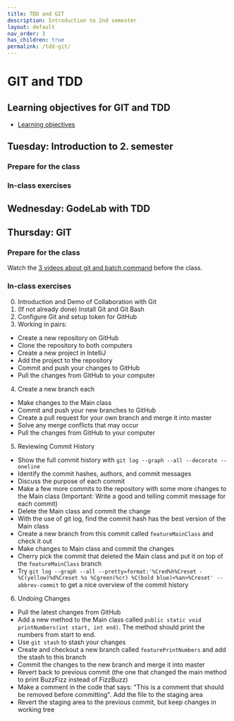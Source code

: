 ```yaml
---
title: TDD and GIT
description: Introduction to 2nd semester
layout: default
nav_order: 3
has_children: true
permalink: /tdd-git/
---
```


# GIT and TDD

## Learning objectives for GIT and TDD

- [Learning objectives](./learningobjectives.md)

## Tuesday: Introduction to 2. semester

### Prepare for the class
### In-class exercises

## Wednesday: GodeLab with TDD

## Thursday: GIT
### Prepare for the class

Watch the [3 videos about git and batch command](resources.md#videos) before the class.

### In-class exercises

0. Introduction and Demo of Collaboration with Git
1. (If not already done) Install Git and Git Bash
2. Configure Git and setup token for GitHub
3. Working in pairs:

- Create a new repository on GitHub
- Clone the repository to both computers
- Create a new project in IntelliJ
- Add the project to the repository
- Commit and push your changes to GitHub
- Pull the changes from GitHub to your computer

4. Create a new branch each

- Make changes to the Main class
- Commit and push your new branches to GitHub
- Create a pull request for your own branch and merge it into master
- Solve any merge conflicts that may occur
- Pull the changes from GitHub to your computer

5. Reviewing Commit History

- Show the full commit history with `git log --graph --all --decorate --oneline`
- Identify the commit hashes, authors, and commit messages
- Discuss the purpose of each commit
- Make a few more commits to the repository with some more changes to the Main class (Important: Write a good and telling commit message for each commit)
- Delete the Main class and commit the change
- With the use of git log, find the commit hash has the best version of the Main class
- Create a new branch from this commit called `featureMainClass` and check it out
- Make changes to Main class and commit the changes
- Cherry pick the commit that deleted the Main class and put it on top of the `featureMainClass` branch
- Try `git log --graph --all --pretty=format:'%Cred%h%Creset -%C(yellow)%d%Creset %s %Cgreen(%cr) %C(bold blue)<%an>%Creset' --abbrev-commit` to get a nice overview of the commit history

6. Undoing Changes

- Pull the latest changes from GitHub
- Add a new method to the Main class called `public static void printNumbers(int start, int end)`. The method should print the numbers from start to end.
- Use `git stash` to stash your changes
- Create and checkout a new branch called `featurePrintNumbers` and add the stash to this branch
- Commit the changes to the new branch and merge it into master
- Revert back to previous commit (the one that changed the main method to print BuzzFizz instead of FizzBuzz)
- Make a comment in the code that says: "This is a comment that should be removed before committing". Add the file to the staging area
- Revert the staging area to the previous commit, but keep changes in working tree
